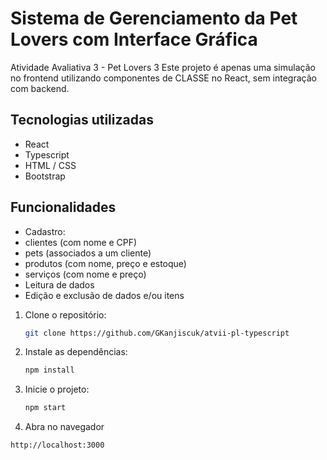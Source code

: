 # Sistema de Gerenciamento da Pet Lovers com Interface Gráfica

Atividade Avaliativa 3 - Pet Lovers 3
Este projeto é apenas uma simulação no frontend utilizando componentes de CLASSE no React, sem integração com backend.

## Tecnologias utilizadas

- React
- Typescript
- HTML / CSS
- Bootstrap

## Funcionalidades

- Cadastro:
-   clientes (com nome e CPF)
-   pets (associados a um cliente)
-   produtos (com nome, preço e estoque)
-   serviços (com nome e preço)
- Leitura de dados
- Edição e exclusão de dados e/ou itens

1. Clone o repositório:
   ```bash
   git clone https://github.com/GKanjiscuk/atvii-pl-typescript

2. Instale as dependências:
   ```bash
   npm install

3. Inicie o projeto:
   ```bash
   npm start

4. Abra no navegador
  ```bash
  http://localhost:3000
  
